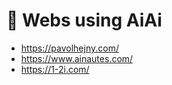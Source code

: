 # 📃 Webs using AiAi

-   https://pavolhejny.com/
-   https://www.ainautes.com/
-   https://1-2i.com/
